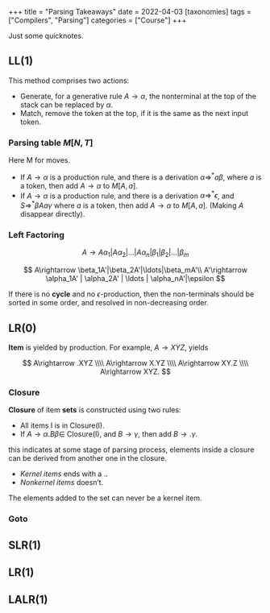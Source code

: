 +++
title = "Parsing Takeaways"
date = 2022-04-03
[taxonomies]
tags = ["Compilers", "Parsing"]
categories = ["Course"]
+++

Just some quicknotes.

## LL(1)

This method comprises two actions:

- Generate, for a generative rule $A\rightarrow\alpha$, the nonterminal at the top of the stack can be replaced by $\alpha$.
- Match, remove the token at the top, if it is the same as the next input token.

<!-- more -->

### Parsing table $M[N, T]$

Here M for moves.

- If $A\rightarrow \alpha$ is a production rule, and there is a derivation $\alpha \Rightarrow^*a\beta$, where $a$ is a token, then add $A\rightarrow \alpha$ to $M[A, a]$.
- If $A\rightarrow \alpha$ is a production rule, and there is a derivation $\alpha \Rightarrow^\ast\epsilon$, and $S\Rightarrow^\ast\beta Aa \gamma$
 where $a$ is a token, then add $A\rightarrow \alpha$ to $M[A, a]$. (Making $A$ disappear directly).

### Left Factoring

$$
A\rightarrow A\alpha_1 | A\alpha_2 | \ldots | A\alpha_n | \beta_1|\beta_2|\ldots|\beta_m
$$

$$
A\rightarrow \beta_1A'|\beta_2A'|\ldots|\beta_mA'\\ A'\rightarrow \alpha_1A' | \alpha_2A' | \ldots | \alpha_nA'|\epsilon
$$

If  there is no **cycle** and no $\epsilon$-production, then the non-terminals should be sorted in some order, and resolved in non-decreasing order. 

## LR(0)

**Item** is yielded by production. For example, $A\rightarrow XYZ$, yields 

$$
A\rightarrow .XYZ \\\\
A\rightarrow X.YZ \\\\
A\rightarrow XY.Z \\\\
A\rightarrow XYZ.
$$

### Closure

**Closure** of item **sets** is constructed using two rules:

- All items I is in Closure(I).
- If $A\rightarrow \alpha .B\beta \in$ Closure(I), and $B\rightarrow \gamma$, then add $B\rightarrow .\gamma$.

this indicates at some stage of parsing process, elements inside a closure can be derived from another one in the closure.

- *Kernel items* ends with a ..
- *Nonkernel items* doesn’t.

The elements added to the set can never be a kernel item.

### Goto

## SLR(1)

## LR(1)

## LALR(1)